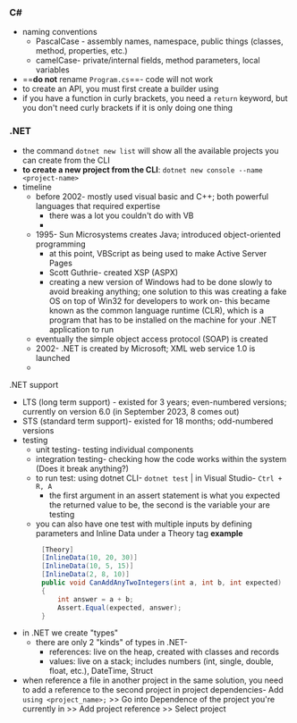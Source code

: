 ### C# #
- naming conventions
	- PascalCase - assembly names, namespace, public things (classes, method, properties, etc.)
	- camelCase- private/internal fields, method parameters, local variables
- ==**do not** rename `Program.cs`==- code will not work
- to create an API, you must first create a builder using 
- if you have a function in curly brackets, you need a `return` keyword, but you don't need curly brackets if it is only doing one thing
### .NET
- the command `dotnet new list` will show all the available projects you can create from the CLI
- **to create a new project from the CLI**: `dotnet new console --name <project-name>` 
- timeline
	- before 2002- mostly used visual basic and C++; both powerful languages that required expertise
		- there was a lot you couldn't do with VB
		- 
	- 1995- Sun Microsystems creates Java; introduced object-oriented programming
		- at this point, VBScript as being used to make Active Server Pages
		- Scott Guthrie- created XSP (ASPX)
		- creating a new version of Windows had to be done slowly to avoid breaking anything; one solution to this was creating a fake OS on top of Win32 for developers to work on- this became known as the common language runtime (CLR), which is a program that has to be installed on the machine for your .NET application to run
	- eventually the simple object access protocol (SOAP) is created
	- 2002- .NET is created by Microsoft; XML web service 1.0 is launched
	- 
.NET support
- LTS (long term support) - existed for 3 years; even-numbered versions; currently on version 6.0 (in September 2023, 8 comes out)
- STS (standard term support)- existed for 18 months; odd-numbered versions
- testing
	- unit testing- testing individual components
	- integration testing- checking how the code works within the system (Does it break anything?)
	- to run test: using dotnet CLI- `dotnet test` | in Visual Studio- `Ctrl + R, A`
		- the first argument in an assert statement is what you expected the returned value to be, the second is the variable your are testing
	- you can also have one test with multiple inputs by defining parameters and Inline Data under a Theory tag
**example** 
```csharp
        [Theory]
        [InlineData(10, 20, 30)]
        [InlineData(10, 5, 15)]
        [InlineData(2, 8, 10)]
        public void CanAddAnyTwoIntegers(int a, int b, int expected)
        {
            int answer = a + b;
            Assert.Equal(expected, answer);
        }
```

- in .NET we create "types"
	- there are only 2 "kinds" of types in .NET- 
		- references: live on the heap, created with classes and records 
		- values: live on a stack; includes numbers (int, single, double, float, etc.), DateTime, Struct
- when reference a file in another project in the same solution, you need to add a reference to the second project in project dependencies- Add `using <project_name>;` >> Go into Dependence of the project you're currently in >> Add project reference >> Select project